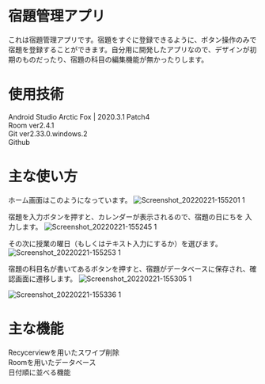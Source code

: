 # 宿題管理アプリ

これは宿題管理アプリです。宿題をすぐに登録できるように、ボタン操作のみで
宿題を登録することができます。自分用に開発したアプリなので、デザインが初期のものだったり、宿題の科目の編集機能が無かったりします。

# 使用技術
Android Studio Arctic Fox | 2020.3.1 Patch4  
Room ver2.4.1  
Git  ver2.33.0.windows.2  
Github  

# 主な使い方
ホーム画面はこのようになっています。
![Screenshot_20220221-155201 1](https://user-images.githubusercontent.com/93052475/154936058-ea526e85-3ef4-4e9e-9196-2eeba3c5bbac.png)

宿題を入力ボタンを押すと、カレンダーが表示されるので、宿題の日にちを
入力します。
![Screenshot_20220221-155245 1](https://user-images.githubusercontent.com/93052475/154936333-628686c0-86a8-45f6-b3a8-3bf62a7939a9.png)


その次に授業の曜日（もしくはテキスト入力にするか）を選びます。
![Screenshot_20220221-155253 1](https://user-images.githubusercontent.com/93052475/154936530-a07cc3a5-4030-4f6a-b226-ec47102ead23.png)

宿題の科目名が書いてあるボタンを押すと、宿題がデータベースに保存され、確認画面に遷移します。
![Screenshot_20220221-155305 1](https://user-images.githubusercontent.com/93052475/154936649-1ab3675c-2360-44a0-904f-abba3a91df14.png)

![Screenshot_20220221-155336 1](https://user-images.githubusercontent.com/93052475/154936899-ef5f3358-8ccc-44be-b2fc-dee8ece34239.png)


# 主な機能
Recycerviewを用いたスワイプ削除  
Roomを用いたデータベース  
日付順に並べる機能  


